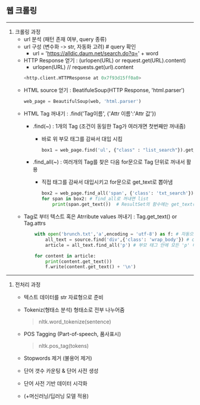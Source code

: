 ## 웹 크롤링

---

1. 크롤링 과정
    * url 분석 (패턴 존재 여부, query 종류)
    * url 구성 (변수화 -> str, 자동화 고려)  # query 확인 
        * url = 'https://alldic.daum.net/search.do?q=' + word
    * HTTP Response 얻기 : (urlopen(URL) or request.get(URL).content)
        * urlopen(URL)  // requests.get(url).content
        ``` python 
        <http.client.HTTPResponse at 0x7f93d15ff0a0>
        ```
    * HTML source 얻기 : BeatifuleSoup(HTTP Response, 'html.parser')  
        ``` python
        web_page = BeautifulSoup(web, 'html.parser')
        ```
    * HTML Tag 꺼내기 : .find('Tag이름', {'Attr 이름':'Attr 값'}) 
        * .find(~) : 1개의 Tag (조건이 동일한 Tag가 여러개면 첫번째만 꺼내줌)
            * 바로 위 부모 태그를 감싸서 대입 시킴
                ``` python
                box1 = web_page.find('ul', {"class" : "list_search"}).get_text().replace('\n','')
                ```

        * .find_all(~) : 여러개의 Tag를 찾은 다음 for문으로 Tag 단위로 꺼내서 활용  
            * 직접 태그를 감싸서 대입시키고 for문으로 get_text로 뽑아냄
                ``` python 
                box2 = web_page.find_all('span', {'class': 'txt_search'})# 모두 찾다
                for span in box2: # find_all로 꺼내면 list
                    print(span.get_text())  # ResultSet의 함수에는 get_text() 함수가 존재하지 않음
                ```
    * Tag로 부터 텍스트 혹은 Atrribute values 꺼내기 : Tag.get_text() or Tag.attrs
        ```python
            with open('brunch.txt','a',encoding = 'utf-8') as f: # 자동으로 닫아주는 코드 mode: 'a'
                all_text = source.find('div',{'class': 'wrap_body'}) # class wrp_body 하나만 가져옴
                article = all_text.find_all('p') # 부모 태그 안에 모든 'p' 태그를 가져와줌
        
            for content in article:
                print(content.get_text())
                f.write(content.get_text() + '\n')


---
 1. 전처리 과정
    * 텍스트 데이터를 str 자료형으로 준비
    * Tokeniz(형태소 분석) 형태소로 전부 나누어줌
        >nltk.word_tokenize(sentence)
    
    * POS Tagging (Part-of-speech, 품사표시) 
        >nltk.pos_tag(tokens)

    * Stopwords 제거 (불용어 제거)
        >
    * 단어 갯수 카운팅 & 단어 사전 생성
    * 단어 사전 기반 데이터 시각화
    * (+머신러닝/딥러닝 모델 적용)